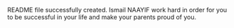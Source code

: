 README file successfully created.
Ismail NAAYIF work hard in order for you to be successful in your life and make your parents proud of you.


